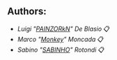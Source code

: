 ## Authors: 

* *Luigi "[PAINZORkN](https://github.com/PAINZORkN)" De Blasio* 📋 <br>
* *Marco "[Monkey](https://github.com/MarkupMonkey)" Moncada* 📋 <br>
* *Sabino "[SABINHO](https://github.com/SabinoRotondi)" Rotondi* 📋 <br>
